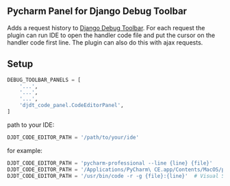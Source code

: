 ## Pycharm Panel for Django Debug Toolbar ##
Adds a request history to [Django Debug Toolbar](https://github.com/django-debug-toolbar/django-debug-toolbar). For each request the plugin can run IDE to open the handler code file and put the cursor on the handler code first line. The plugin can also do this with ajax requests.

## Setup
```python
DEBUG_TOOLBAR_PANELS = [
    '...',
    '...',
    '...',
    'djdt_code_panel.CodeEditorPanel',
]
```

path to your IDE:
```python
DJDT_CODE_EDITOR_PATH = '/path/to/your/ide'
```

for example:
```python
DJDT_CODE_EDITOR_PATH = 'pycharm-professional --line {line} {file}'
DJDT_CODE_EDITOR_PATH = '/Applications/PyCharm\ CE.app/Contents/MacOS/pycharm --line {line} {file}'
DJDT_CODE_EDITOR_PATH = '/usr/bin/code -r -g {file}:{line}'  # Visual Studio Code
```